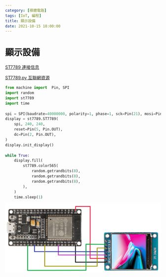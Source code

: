 ```yaml
---
category: [積體電路]
tags: [IoT, 編程]
title: 顯示設備
date: 2021-10-15 18:00:00
---
```


# 顯示設備


[ST7789 連接信息](https://www.instructables.com/Adding-CS-Pin-to-13-LCD/)

[ST7789.py 互聯網資源](https://github.com/Naohiro2g/st7789mpy)

```python
from machine import  Pin, SPI
import random
import st7789
import time

spi = SPI(baudrate=40000000, polarity=1, phase=1, sck=Pin(21), mosi=Pin(4), miso=Pin(22)) # MOSI=SDA, SCL=SCK
display = st7789.ST7789(
    spi, 240, 240,
    reset=Pin(5, Pin.OUT),
    dc=Pin(2, Pin.OUT),
)
display.init_display()

while True:
    display.fill(
        st7789.color565(
            random.getrandbits(8),
            random.getrandbits(8),
            random.getrandbits(8),
        ),
    )
    time.sleep(1)

```


![Alt flash](../assets/img/iot/st7789.png)
